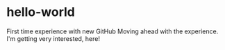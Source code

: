 # hello-world
First time experience with new GitHub
Moving ahead with the experience. I'm getting very interested, here!
